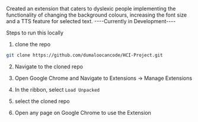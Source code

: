 Created an extension that caters to dyslexic people implementing the functionality of changing the background colours, increasing the font size and a TTS feature for selected text. 
----Currently in Development----

Steps to run this locally

1. clone the repo
```bash
git clone https://github.com/dumaloocancode/HCI-Project.git
```

2. Navigate to the cloned repo

3. Open Google Chrome and Navigate to Extensions -> Manage Extensions

4. In the ribbon, select ``` Load Unpacked ```

5. select the cloned repo

6. Open any page on Google Chrome to use the Extension
